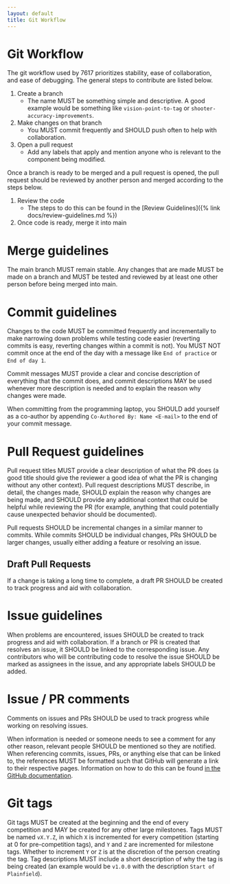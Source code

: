```yaml
---
layout: default
title: Git Workflow
---
```


# Git Workflow

The git workflow used by 7617 prioritizes stability, ease of collaboration, and ease of debugging. The general steps to contribute are listed below.

1. Create a branch
    * The name MUST be something simple and descriptive. A good example would be something like `vision-point-to-tag` or `shooter-accuracy-improvements`.
2. Make changes on that branch
    * You MUST commit frequently and SHOULD push often to help with collaboration.
3. Open a pull request
    * Add any labels that apply and mention anyone who is relevant to the component being modified.

Once a branch is ready to be merged and a pull request is opened, the pull request should be reviewed by another person and merged according to the steps below.

1. Review the code
    * The steps to do this can be found in the [Review Guidelines]({% link docs/review-guidelines.md %})
2. Once code is ready, merge it into main

# Merge guidelines

The main branch MUST remain stable. Any changes that are made MUST be made on a branch and MUST be tested and reviewed by at least one other person before being merged into main.

# Commit guidelines

Changes to the code MUST be committed frequently and incrementally to make narrowing down problems while testing code easier (reverting commits is easy, reverting changes within a commit is not). You MUST NOT commit once at the end of the day with a message like `End of practice` or `End of day 1`.

Commit messages MUST provide a clear and concise description of everything that the commit does, and commit descriptions MAY be used whenever more description is needed and to explain the reason why changes were made.

When committing from the programming laptop, you SHOULD add yourself as a co-author by appending `Co-Authored By: Name <E-mail>` to the end of your commit message.

# Pull Request guidelines

Pull request titles MUST provide a clear description of what the PR does (a good title should give the reviewer a good idea of what the PR is changing without any other context). Pull request descriptions MUST describe, in detail, the changes made, SHOULD explain the reason why changes are being made, and SHOULD provide any additional context that could be helpful while reviewing the PR (for example, anything that could potentially cause unexpected behavior should be documented).

Pull requests SHOULD be incremental changes in a similar manner to commits. While commits SHOULD be individual changes, PRs SHOULD be larger changes, usually either adding a feature or resolving an issue.

## Draft Pull Requests

If a change is taking a long time to complete, a draft PR SHOULD be created to track progress and aid with collaboration.

# Issue guidelines

When problems are encountered, issues SHOULD be created to track progress and aid with collaboration. If a branch or PR is created that resolves an issue, it SHOULD be linked to the corresponding issue. Any contributors who will be contributing code to resolve the issue SHOULD be marked as assignees in the issue, and any appropriate labels SHOULD be added.

# Issue / PR comments

Comments on issues and PRs SHOULD be used to track progress while working on resolving issues.

When information is needed or someone needs to see a comment for any other reason, relevant people SHOULD be mentioned so they are notified. When referencing commits, issues, PRs, or anything else that can be linked to, the references MUST be formatted such that GitHub will generate a link to their respective pages. Information on how to do this can be found [in the GitHub documentation](https://docs.github.com/en/get-started/writing-on-github/working-with-advanced-formatting/autolinked-references-and-urls).

# Git tags

Git tags MUST be created at the beginning and the end of every competition and MAY be created for any other large milestones. Tags MUST be named `vX.Y.Z`, in which `X` is incremented for every competition (starting at 0 for pre-competition tags), and `Y` and `Z` are incremented for milestone tags. Whether to increment `Y` or `Z` is at the discretion of the person creating the tag. Tag descriptions MUST include a short description of why the tag is being created (an example would be `v1.0.0` with the description `Start of Plainfield`).
